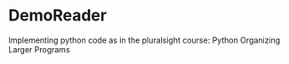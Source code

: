 # DemoReader
Implementing python code as in the pluralsight course: Python Organizing Larger Programs
